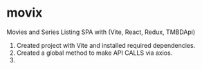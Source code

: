 # movix

Movies and Series Listing SPA with (Vite, React, Redux, TMBDApi)

1. Created project with Vite and installed required dependencies.
2. Created a global method to make API CALLS via axios.
3.
